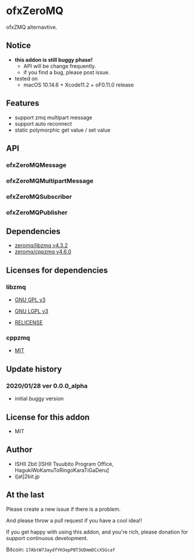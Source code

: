 # ofxZeroMQ

ofxZMQ alternavtive.

## Notice

* **this addon is still buggy phase!**
  * API will be change frequently.
  * if you find a bug, please post issue.
* tested on
  *  macOS 10.14.6 + Xcode11.2 + oF0.11.0 release

## Features

* support zmq multipart message
* support auto reconnect
* static polymorphic get value / set value

## API

### ofxZeroMQMessage

### ofxZeroMQMultipartMessage

### ofxZeroMQSubscriber

### ofxZeroMQPublisher

## Dependencies

* [zeromq/libzmq v4.3.2](https://github.com/zeromq/libzmq/releases/tag/v4.3.2)
* [zeromq/cppzmq v4.6.0](https://github.com/zeromq/cppzmq/releases/tag/v4.6.0)

## Licenses for dependencies

### libzmq

* [GNU GPL v3](https://github.com/zeromq/libzmq/blob/v4.3.2/COPYING)

* [GNU LGPL v3](https://github.com/zeromq/libzmq/blob/v4.3.2/COPYING.LESSER)

* [RELICENSE](https://github.com/zeromq/libzmq/tree/v4.3.2/RELICENSE)

### cppzmq

* [MIT](https://github.com/zeromq/cppzmq/blob/v4.6.0/LICENSE)

## Update history

### 2020/01/28 ver 0.0.0_alpha

* initial buggy version

## License for this addon

* MIT

## Author

* ISHII 2bit [ISHII Tsuubito Program Office, HagukiWoKamuToRingoKaraTiGaDeru]
* i[at]2bit.jp

## At the last

Please create a new issue if there is a problem.

And please throw a pull request if you have a cool idea!!

If you get happy with using this addon, and you're rich, please donation for support continuous development.

Bitcoin: `17AbtW73aydfYH3epP8T3UDmmDCcXSGcaf`